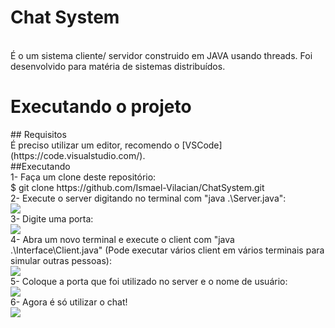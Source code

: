 <h1>Chat System</h1>
</br>
É o um sistema cliente/ servidor construido em JAVA usando threads. Foi desenvolvido para matéria de sistemas distribuídos. </br>

<h1>Executando o projeto</h1>
## Requisitos </br>
É preciso utilizar um editor, recomendo o [VSCode](https://code.visualstudio.com/). </br>
##Executando </br>
1- Faça um clone deste repositório:</br>
$ git clone https://github.com/Ismael-Vilacian/ChatSystem.git </br>
2- Execute o server digitando no terminal com "java .\Server.java": </br>
<img src="/Interface/Imagem/Screenshot_1"></br>
3- Digite uma porta: </br>
<img src="/Interface/Imagem/Screenshot_2"></br>
4- Abra um novo terminal e execute o client com "java .\Interface\Client.java" (Pode executar vários client em vários terminais para simular outras pessoas): </br>
<img src="/Interface/Imagem/Screenshot_3"></br>
5- Coloque a porta que foi utilizado no server e o nome de usuário: </br>
<img src="/Interface/Imagem/Screenshot_4"></br>
6- Agora é só utilizar o chat! </br>
<img src="/Interface/Imagem/Screenshot_5"></br>
